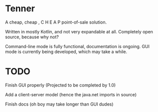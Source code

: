 # Tenner

A cheap, cheap , C H E A P point-of-sale solution.

Written in mostly Kotlin, and not very expandable at all.
Completely open source, because why not?

Command-line mode is fully functional, documentation is ongoing.
GUI mode is currently being developed, which may take a while.

# TODO

Finish GUI properly (Projected to be completed by 1.0)

Add a client-server model (hence the java.net imports in source)

Finish docs (oh boy may take longer than GUI dudes)
